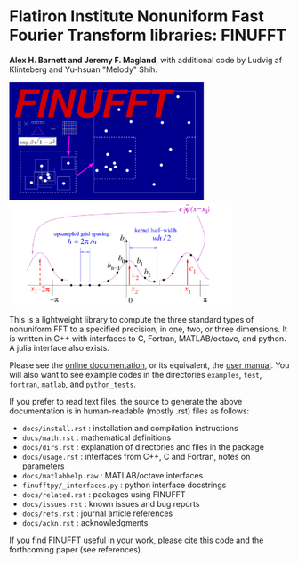 # Flatiron Institute Nonuniform Fast Fourier Transform libraries: FINUFFT

**Alex H. Barnett and Jeremy F. Magland**, with additional code by
Ludvig af Klinteberg and Yu-hsuan "Melody" Shih.

<p>
<img src="docs/logo.png" width="350"/>
<img src="docs/spreadpic.png" width="400"/>
</p>

This is a lightweight library to compute the three standard types of nonuniform FFT to a specified precision, in one, two, or three dimensions. It is written in C++ with interfaces to C, Fortran, MATLAB/octave, and python. A julia interface
also exists.

Please see the [online documentation](http://finufft.readthedocs.io/en/latest/index.html), or its equivalent, the [user manual](finufft-manual.pdf).
You will also want to see example codes in the directories
`examples`, `test`, `fortran`, `matlab`, and `python_tests`.

If you prefer to read text files, the source to generate the above documentation is in human-readable (mostly .rst) files as follows:

- `docs/install.rst` : installation and compilation instructions
- `docs/math.rst` : mathematical definitions
- `docs/dirs.rst` : explanation of directories and files in the package
- `docs/usage.rst` : interfaces from C++, C and Fortran, notes on parameters
- `docs/matlabhelp.raw` : MATLAB/octave interfaces
- `finufftpy/_interfaces.py` : python interface docstrings
- `docs/related.rst` : packages using FINUFFT
- `docs/issues.rst` : known issues and bug reports
- `docs/refs.rst` : journal article references
- `docs/ackn.rst` : acknowledgments

If you find FINUFFT useful in your work, please cite this code and
the forthcoming paper (see references).
